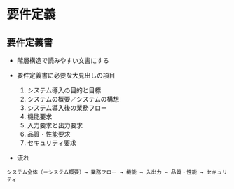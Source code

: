# 要件定義

## 要件定義書
- 階層構造で読みやすい文書にする

- 要件定義書に必要な大見出しの項目

    1. システム導入の目的と目標
    1. システムの概要／システムの構想
    1. システム導入後の業務フロー
    1. 機能要求
    1. 入力要求と出力要求
    1. 品質・性能要求
    1. セキュリティ要求

- 流れ
```
システム全体（＝システム概要）→ 業務フロー → 機能 → 入出力 → 品質・性能 → セキュリティ
```

